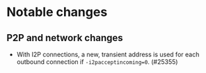 Notable changes
===============

P2P and network changes
-----------------------

- With I2P connections, a new, transient address is used for each outbound
  connection if `-i2pacceptincoming=0`. (#25355)

